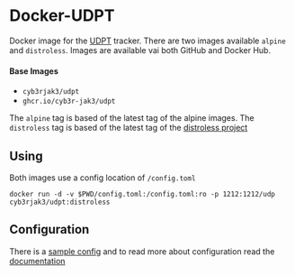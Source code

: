 # Docker-UDPT

Docker image for the [UDPT](https://github.com/naim94a/udpt) tracker. There are two images available `alpine` and `distroless`. Images are available vai both GitHub and Docker Hub.

#### Base Images

- `cyb3rjak3/udpt`
- `ghcr.io/cyb3r-jak3/udpt`

The `alpine` tag is based of the latest tag of the alpine images. The `distroless` tag is based of the latest tag of the [distroless project](https://github.com/GoogleContainerTools/distroless)

## Using

Both images use a config location of `/config.toml`

`docker run -d -v $PWD/config.toml:/config.toml:ro -p 1212:1212/udp cyb3rjak3/udpt:distroless`

## Configuration

There is a [sample config](sample_config.toml) and to read more about configuration read the [documentation](https://naim94a.github.io/udpt/config.html)